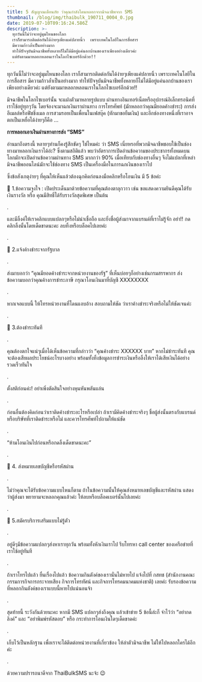 ```yaml
---
title: 5 สัญญาณเตือนภัย ว่าคุณกำลังโดนหลอกจากมิจฉาชีพจาก SMS
thumbnail: /blog/img/thaibulk_190711_0004_0.jpg
date: 2019-07-10T09:16:24.586Z
description: >-
  ทุกวันนี้ไม่ว่าจะอยู่มุมไหนของโลก
  เราก็สามารถติดต่อกันได้ง่ายๆเพียงแค่ปลายนิ้ว  เพราะเทคโนโลยีในการสื่อสาร
  มีความก้าวล้ำเป็นอย่างมาก 
  ทำให้ปัจจุบันมิจฉาชีพทั้งหลายก็ไม่ได้มีอยู่แค่นอกบ้านของเราเพียงอย่างเดียวค่ะ 
  แต่ยังตามมาหลอกหลอนเราในโลกไซเบอร์อีกด้วย!!
---
```

ทุกวันนี้ไม่ว่าจะอยู่มุมไหนของโลก เราก็สามารถติดต่อกันได้ง่ายๆเพียงแค่ปลายนิ้ว เพราะเทคโนโลยีในการสื่อสาร มีความก้าวล้ำเป็นอย่างมาก ทำให้ปัจจุบันมิจฉาชีพทั้งหลายก็ไม่ได้มีอยู่แค่นอกบ้านของเราเพียงอย่างเดียวค่ะ แต่ยังตามมาหลอกหลอนเราในโลกไซเบอร์อีกด้วย!!

มิจฉาชีพในโลกไซเบอร์นั้น จะแฝงตัวมาหลายรูปแบบ ผ่านทางอินเทอร์เน็ตหรืออุปกรณ์อิเล็กทรอนิคที่เราใช้อยู่ทุกๆวัน โดยจ้องจะมาฉกเงินเราผ่านทาง การโทรศัพท์ (มักหลอกว่าคุณมียอดค้างชำระ) การส่งอีเมลล์หรือฟิชชิ่งเมล การสวมรอยเป็นเพื่อนในเฟสบุ๊ค (ทักมาขอยืมเงิน) และอีกช่องทางหนึ่งที่เราอาจตกเป็นเหยื่อได้ง่ายๆก็คือ ...

**การหลอกเอาเงินผ่านทางการส่ง “SMS”**

อ่านมาถึงตรงนี้ หลายๆท่านก็คงรู้สึกขัดๆ ใช่ไหมค่ะ ว่า SMS เนี่ยหรอที่พวกมิจฉาชีพชอบใช้เป็นช่องทางมาหลอกเงินเราได้อ่ะ? ซึ่งตามสถิติแล้ว พบว่าอัตราการเปิดอ่านข้อความของประชากรทั้งหมดบนโลกมักจะเปิดอ่านข้อความผ่านทาง SMS มากกว่า 90% เมื่อเทียบกับช่องทางอื่นๆ จึงไม่แปลกที่เหล่ามิจฉาชีพออนไลน์มักจะใช้ช่องทาง SMS เป็นเครื่องมือในการฉกเงินของเราไป

ซึ่งข้อสังเกตุง่ายๆ ที่คุณให้เห็นแล้วต้องฉุกคิดก่อนลงมือคลิกหรือโอนเงิน มี 5 ข้อค่ะ

🔶 1.ข้อความจูงใจ : เปิดประเด็นมาด้วยข้อความที่คุณต้องตาลุกวาว เช่น ขอแสดงความยินดีคุณได้รับเงินรางวัล หรือ คุณมีสิทธิ์ได้รับรางวัลสุดพิเศษ เป็นต้น 

.

และมีลิ้งค์ให้เราคลิกแบบแปลกๆหรือไม่น่าเชื่อถือ และยิ่งชื่อผู้ส่งมาจากแบรนด์ที่เราไม่รู้จัก อย่า!! กดคลิกลิ้งนั้นโดยเด็ดขาดนะคะ ลบทิ้งหรือบล็อคไปเลยค่ะ

.

🔶 2.แจ้งค้างชำระจากรัฐบาล

.

ส่งมาบอกว่า “คุณมียอดค้างชำระจากหน่วยงานของรัฐ” ที่เห็นบ่อยๆก็อย่างเช่นกรมสรรพากร ส่งข้อความบอกว่าคุณค้างการชำระภาษี กรุณาโอนเงินมาที่บัญชี XXXXXXXX 

.

หากเจอแบบนี้ ให้โทรหน่วยงานที่โดนแอบอ้าง สอบถามให้ชัด ว่าเราค้างชำระจริงหรือไม่ให้ชัดเจนค่ะ

. 

🔶 3.ต้องชำระทันที

.

คุณต้องตกใจแน่ๆเมื่อได้เห็นข้อความที่กล่าวว่า “คุณค้างชำระ XXXXXX บาท” หากไม่ชำระทันที คุณจะต้องเสียผลประโยชน์อะไรบางอย่าง พร้อมทั้งทิ้งข้อมูลการชำระเงินหรือลิ้งให้เราได้เสียเงินได้อย่างรวดเร็วทันใจ 

.

ตั้งสติก่อนค่ะ! อย่าเพิ่งตัดสินใจอย่างหุนหันพลันแล่น 

.

ก่อนอื่นต้องคิดก่อนว่าเราติดค้างชำระอะไรหรือเปล่า ถ้าเรามีคิดค้างชำระจริงๆ ชื่อผู้ส่งนั้นตรงกับแบรนด์หรือบริษัทที่เราติดชำระหรือไม่ และควรโทรศัพท์ไปถามให้แน่ชัด 

.

“ห้ามโอนเงินไปก่อนหรือกดลิ้งเด็ดขาดนะคะ”

.

🔶 4. ส่งหมายเลขบัญชีหรือรหัสผ่าน

.

ไม่ว่าคุณจะได้รับข้อความแบบไหนก็ตาม ถ้าในข้อความนั้นให้คุณส่งหมายเลขบัญชีและรหัสผ่าน แสดงว่าผู้ส่งมา พยายามจะหลอกคุณแล้วค่ะ ให้ลบหรือบล็อคเบอร์นั้นไปเลยค่ะ

.

🔶 5.สมัครบริการเสริมแบบไม่รู้ตัว

.

อยู่ดีๆมีข้อความแปลกๆส่งหาเราทุกวัน พร้อมทั้งหักเงินเราไป รีบโทรหา call center ของเครือข่ายที่เราใช้อยู่ทันที

.

ถ้าเราโทรไปแล้ว ยื่นเรื่องไปแล้ว ข้อความกินตังค์ของเรานั่นไม่หายไป แจ้งไปที่ กสทช (สำนักงานคณะกรรมการกิจการกระจายเสียง กิจการโทรทัศน์ และกิจการโทรคมนาคมแห่งชาติ) เลยค่ะ รับรองข้อความที่หลอกกินตังค์ของเราแบบนี้หายไปแน่นอนจ้า

.

สุดท้ายนี้ ระวังกันด้วยนะคะ หากมี SMS แปลกๆส่งถึงคุณ แล้วเข้าข่าย 5 ข้อนี้ล่ะก็ จำไว้ว่า “อย่ากดลิงค์” และ “อย่าพิมพ์รหัสตอบ” หรือ กระทำการโอนเงินใดๆเด็ดขาดค่ะ

.

เก็บไว้เป็นหลักฐาน เพื่อเราจะได้ติดต่อหน่วยงานที่เกี่ยวข้อง ให้ล่าตัวมิจฉาชีพ ไม่ให้ไปหลอกใครได้อีกค่ะ

.

ด้วยความปรารถนาดีจาก ThaiBulkSMS นะจ้ะ 😉
